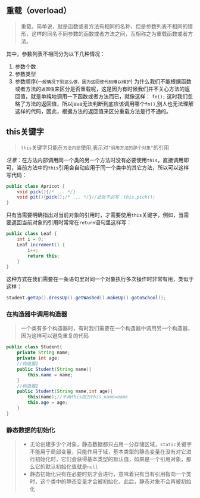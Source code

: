 ## 重载（overload）

> 重载，简单说，就是函数或者方法有相同的名称，但是参数列表不相同的情形，这样的同名不同参数的函数或者方法之间，互相称之为重载函数或者方法。

<!-- more -->
其中，参数列表不相同分为以下几种情况：
1. 参数个数
2. 参数类型
3. 参数顺序(`一般情况下别这么做，因为这回使代码难以维护`)
为什么我们不能根据函数或者方法的`返回值`来区分是否重载呢，这是因为有时候我们并不关心方法的返回值，就是单纯地调用一下函数或者方法而已，就像这样：
`fn();`
这时我们忽略了方法的返回值，所以java无法判断到底应该调用哪个`fn()`,别人也无法理解这样的代码，因此，根据方法的返回值来区分重载方法是行不通的。

## this关键字

> `this`关键字只能在`方法内部`使用,表示对`"调用方法的那个对象"`的引用

*注意*：在方法内部调用同一个类的另一个方法时没有必要使用`this`，直接调用即可，当前方法中的`this`引用会自动应用于同一个类中的其它方法，所以可以这样写代码：

```java
public class Apricot {
	void pick(){/* ... */}
	void pit(){pick();/* ... */}//此处不必写：this.pick();
}
```

只有当需要明确指出对当前对象的引用时，才需要使用`this`关键字，例如，当需要返回当前对象的引用时常常在`return`语句里这样写：

```java
public class Leaf {
	int i = 0;
	Leaf increment() {
		i++;
		return this;
	}
}
```
这种方式在我们需要在一条语句里对同一个对象执行多次操作时非常有用，类似于这样：

```java
student.getUp().dressUp().getWashed().makeUp().gotoSchool();
```

### 在构造器中调用构造器

> 一个类有多个构造器时，有时我们需要在一个构造器中调用另一个构造器，因为这样可以避免重复的代码

```java
public class Student{
	private String name;
	private int age;
	//构造器1
	public Student(String name){
		this.name = name;
	}
	//构造器2
	public Student(String name,int age){
		this(name);//不用this则为this.name=name
		this.age = age;
	}
}
```

### 静态数据的初始化

> - 无论创建多少个对象，静态数据都只占用一分存储区域，`static`关键字不能用于局部变量，只能作用于域，基本类型的静态变量在没有对它进行初始化时，它们会获得基本类型的默认值，如果是一个引用对象，那么它的默认初始化值就是`null`
> - 静态初始化只有在必要时刻才会进行，意味着只有当有引用指向一个类时，这个类中的静态变量才会被初始化，此后，静态对象不会再被初始化

